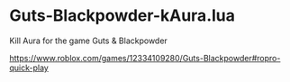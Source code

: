 # Guts-Blackpowder-kAura.lua
Kill Aura for the game Guts &amp; Blackpowder 


https://www.roblox.com/games/12334109280/Guts-Blackpowder#ropro-quick-play
